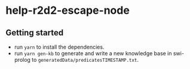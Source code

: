 # help-r2d2-escape-node

## Getting started
- run `yarn` to install the dependencies.
- run `yarn gen-kb` to generate and write a new knowledge base in swi-prolog to `generatedData/predicatesTIMESTAMP.txt`.